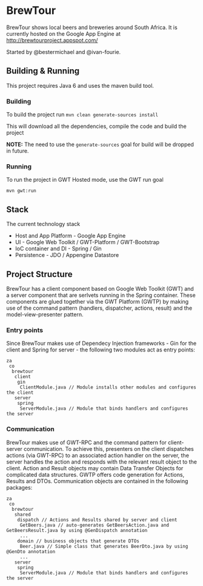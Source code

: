 ﻿BrewTour
========

BrewTour shows local beers and breweries around South Africa. It is currently hosted on the Google App Engine at http://brewtourproject.appspot.com/

Started by @bestermichael and @ivan-fourie.

Building & Running
------------------

This project requires Java 6 and uses the maven build tool.

### Building

To build the project run `mvn clean generate-sources install`

This will download all the dependencies, compile the code and build the project

**NOTE:** The need to use the `generate-sources` goal for build will be dropped in future.

### Running

To run the project in GWT Hosted mode, use the GWT run goal

`mvn gwt:run`


Stack
-----

The current technology stack 
* Host and App Platform - Google App Engine
* UI - Google Web Toolkit / GWT-Platform / GWT-Bootstrap 
* IoC container and DI - Spring / Gin
* Persistence - JDO / Appengine Datastore

Project Structure
-----------------

BrewTour has a client component based on Google Web Toolkit (GWT) and a server component that are serlvets running in the Spring container. These components are glued together via the GWT Platform (GWTP) by making use of the command pattern (handlers, dispatcher, actions, result) and the model-view-presenter pattern. 

### Entry points
Since BrewTour makes use of Dependecy Injection frameworks - Gin for the client and Spring for server - the following two modules act as entry points:
```
za
 co
  brewtour
   client
    gin
     ClientModule.java // Module installs other modules and configures the client
   server
    spring
     ServerModule.java // Module that binds handlers and configures the server
```

### Communication
BrewTour makes use of GWT-RPC and the command pattern for client-server communication. To achieve this, presenters on the client dispatches actions (via GWT-RPC) to an associated action handler on the server, the server handles the action and responds with the relevant result object to the client. Action and Result objects may contain Data Transfer Objects for complicated data structures. GWTP offers code generation for Actions, Results and DTOs. Communication objects are contained in the following packages:

```
za
 co
  brewtour
   shared
    dispatch // Actions and Results shared by server and client
     GetBeers.java // auto-generates GetBeersAction.java and GetBeersResult.java by using @GenDispatch annotation
     ...
    domain // business objects that generate DTOs
     Beer.java // Simple class that generates BeerDto.java by using @GenDto annotation
	 ...
   server
    spring
     ServerModule.java // Module that binds handlers and configures the server
```
